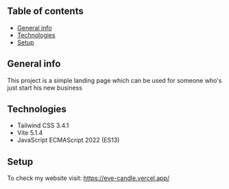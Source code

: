 ## Table of contents
* [General info](#general-info)
* [Technologies](#technologies)
* [Setup](#setup)
## General info
This project is a simple landing page which can be used for someone who's just start his new business
## Technologies
- Tailwind CSS 3.4.1
- Vite 5.1.4
- JavaScript ECMAScript 2022 (ES13)
## Setup
To check my website visit: https://eve-candle.vercel.app/